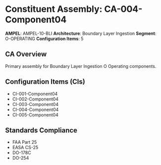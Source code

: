 # Constituent Assembly: CA-004-Component04

**AMPEL**: AMPEL-10-BLI
**Architecture**: Boundary Layer Ingestion
**Segment**: O-OPERATING
**Configuration Items**: 5

## CA Overview
Primary assembly for Boundary Layer Ingestion O Operating components.

## Configuration Items (CIs)
- CI-001-Component04
- CI-002-Component04
- CI-003-Component04
- CI-004-Component04
- CI-005-Component04

## Standards Compliance
- FAA Part 25
- EASA CS-25
- DO-178C
- DO-254
